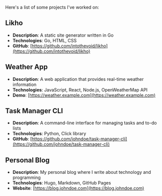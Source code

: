 Here's a list of some projects I've worked on:

## Likho

- **Description**: A static site generator written in Go
- **Technologies**: Go, HTML, CSS
- **GitHub**: [https://github.com/intothevoid/likho](https://github.com/intothevoid/likho)

## Weather App

- **Description**: A web application that provides real-time weather information
- **Technologies**: JavaScript, React, Node.js, OpenWeatherMap API
- **Demo**: [https://weather.example.com](https://weather.example.com)

## Task Manager CLI

- **Description**: A command-line interface for managing tasks and to-do lists
- **Technologies**: Python, Click library
- **GitHub**: [https://github.com/johndoe/task-manager-cli](https://github.com/johndoe/task-manager-cli)

## Personal Blog

- **Description**: My personal blog where I write about technology and programming
- **Technologies**: Hugo, Markdown, GitHub Pages
- **Website**: [https://blog.johndoe.com](https://blog.johndoe.com)